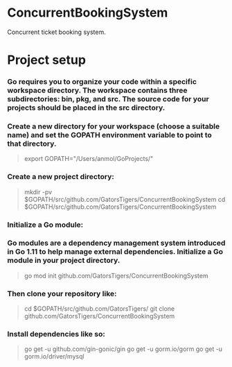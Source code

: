 # ConcurrentBookingSystem
Concurrent ticket booking system.


# Project setup
### Go requires you to organize your code within a specific workspace directory. The workspace contains three subdirectories: bin, pkg, and src. The source code for your projects should be placed in the src directory.

### Create a new directory for your workspace (choose a suitable name) and set the GOPATH environment variable to point to that directory.
> export GOPATH="/Users/anmol/GoProjects/"

### Create a new project directory:
> mkdir -pv $GOPATH/src/github.com/GatorsTigers/ConcurrentBookingSystem
> cd $GOPATH/src/github.com/GatorsTigers/ConcurrentBookingSystem

### Initialize a Go module:
### Go modules are a dependency management system introduced in Go 1.11 to help manage external dependencies. Initialize a Go module in your project directory.

> go mod init github.com/GatorsTigers/ConcurrentBookingSystem

### Then clone your repository like:
> cd $GOPATH/src/github.com/GatorsTigers/
> git clone github.com/GatorsTigers/ConcurrentBookingSystem

### Install dependencies like so:
> go get -u github.com/gin-gonic/gin
> go get -u gorm.io/gorm
> go get -u gorm.io/driver/mysql

